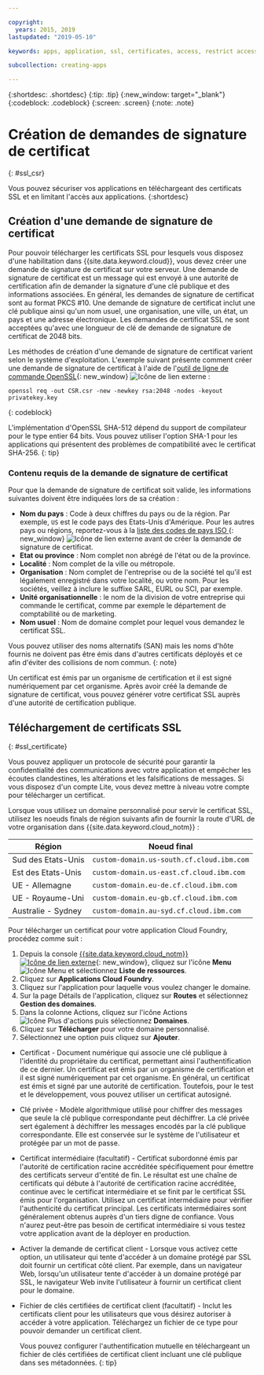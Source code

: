 ```yaml
---

copyright:
  years: 2015, 2019
lastupdated: "2019-05-10"

keywords: apps, application, ssl, certificates, access, restrict access, create, csr, upload, import

subcollection: creating-apps

---
```


{:shortdesc: .shortdesc}
{:tip: .tip}
{:new_window: target="_blank"}
{:codeblock: .codeblock}
{:screen: .screen}
{:note: .note}

# Création de demandes de signature de certificat
{: #ssl_csr}

Vous pouvez sécuriser vos applications en téléchargeant des certificats SSL et en limitant l'accès aux applications.
{:shortdesc}

## Création d'une demande de signature de certificat

Pour pouvoir télécharger les certificats SSL pour lesquels vous disposez d'une habilitation dans {{site.data.keyword.cloud}}, vous devez créer une demande de signature de certificat sur votre serveur. Une demande de signature de certificat est un message qui est envoyé à une autorité de certification afin de demander la signature d'une clé publique et des informations associées. En général, les demandes de signature de certificat sont au format PKCS #10. Une demande de signature de certificat inclut une clé publique ainsi qu'un nom usuel, une organisation, une ville, un état, un pays et une adresse électronique. Les demandes de certificat SSL ne sont acceptées qu'avec une longueur de clé de demande de signature de certificat de 2048 bits.

Les méthodes de création d'une demande de signature de certificat varient selon le système d'exploitation. L'exemple suivant présente comment créer une demande de signature de certificat à l'aide de l'[outil de ligne de commande OpenSSL](http://www.openssl.org/){: new_window} ![Icône de lien externe](../icons/launch-glyph.svg "Icône de lien externe") :

```
openssl req -out CSR.csr -new -newkey rsa:2048 -nodes -keyout privatekey.key
```
{: codeblock}

L'implémentation d'OpenSSL SHA-512 dépend du support de compilateur pour le type entier 64 bits. Vous pouvez utiliser l'option SHA-1 pour les applications qui présentent des problèmes de compatibilité avec le certificat SHA-256.
{: tip}

### Contenu requis de la demande de signature de certificat

Pour que la demande de signature de certificat soit valide, les informations suivantes doivent être indiquées lors de sa création :

 * **Nom du pays** : Code à deux chiffres du pays ou de la région. Par exemple, `US` est le code pays des Etats-Unis d'Amérique. Pour les autres pays ou régions, reportez-vous à la [liste des codes de pays ISO ](https://www.iso.org/obp/ui/#search){: new_window} ![Icône de lien externe](../icons/launch-glyph.svg "Icône de lien externe") avant de créer la demande de signature de certificat.
 * **Etat ou province** : Nom complet non abrégé de l'état ou de la province.
 * **Localité** : Nom complet de la ville ou métropole.
 * **Organisation** : Nom complet de l'entreprise ou de la société tel qu'il est légalement enregistré dans votre localité, ou votre nom. Pour les sociétés, veillez à inclure le suffixe SARL, EURL ou SCI, par exemple.
 * **Unité organisationnelle** : le nom de la division de votre entreprise qui commande le certificat, comme par exemple le département de comptabilité ou de marketing.
 * **Nom usuel** : Nom de domaine complet pour lequel vous demandez le certificat SSL.

Vous pouvez utiliser des noms alternatifs (SAN) mais les noms d'hôte fournis ne doivent pas être émis dans d'autres certificats déployés et ce afin d'éviter des collisions de nom commun.
{: note}

Un certificat est émis par un organisme de certification et il est signé numériquement par cet organisme. Après avoir créé la demande de signature de certificat, vous pouvez générer votre certificat SSL auprès d'une autorité de certification publique.

## Téléchargement de certificats SSL
{: #ssl_certificate}

Vous pouvez appliquer un protocole de sécurité pour garantir la confidentialité des communications avec votre application et empêcher les écoutes clandestines, les altérations et les falsifications de messages. Si vous disposez d'un compte Lite, vous devez mettre à niveau votre compte pour télécharger un certificat. 

Lorsque vous utilisez un domaine personnalisé pour servir le certificat SSL, utilisez les noeuds finals de région suivants afin de fournir la route d'URL de votre organisation dans {{site.data.keyword.cloud_notm}} :

| Région | Noeud final |
| ------ | -------- |
| Sud des Etats-Unis | `custom-domain.us-south.cf.cloud.ibm.com` |
| Est des Etats-Unis | `custom-domain.us-east.cf.cloud.ibm.com` |
| UE - Allemagne | `custom-domain.eu-de.cf.cloud.ibm.com` |
| UE - Royaume-Uni | `custom-domain.eu-gb.cf.cloud.ibm.com` |
| Australie - Sydney | `custom-domain.au-syd.cf.cloud.ibm.com` | 

Pour télécharger un certificat pour votre application Cloud Foundry, procédez comme suit :

1. Depuis la console [{{site.data.keyword.cloud_notm}} ![Icône de lien externe](../icons/launch-glyph.svg "Icône de lien externe")](https://{DomainName}){: new_window}, cliquez sur l'icône **Menu** ![Icône Menu](../icons/icon_hamburger.svg) et sélectionnez **Liste de ressources**.
2. Cliquez sur **Applications Cloud Foundry**.
3. Cliquez sur l'application pour laquelle vous voulez changer le domaine. 
4. Sur la page Détails de l'application, cliquez sur **Routes** et sélectionnez **Gestion des domaines**.
5. Dans la colonne Actions, cliquez sur l'icône Actions ![Icône Plus d'actions](../icons/action-menu-icon.svg) puis sélectionnez **Domaines**.
6. Cliquez sur **Télécharger** pour votre domaine personnalisé.
7. Sélectionnez une option puis cliquez sur **Ajouter**.
  
  * Certificat - Document numérique qui associe une clé publique à l'identité du propriétaire du certificat, permettant ainsi l'authentification de ce dernier. Un certificat est émis par un organisme de certification et il est signé numériquement par cet organisme. En général, un certificat est émis et signé par une autorité de certification. Toutefois, pour le test et le développement, vous pouvez utiliser un certificat autosigné.
  * Clé privée - Modèle algorithmique utilisé pour chiffrer des messages que seule la clé publique correspondante peut déchiffrer. La clé privée sert également à déchiffrer les messages encodés par la clé publique correspondante. Elle est conservée sur le système de l'utilisateur et protégée par un mot de passe.
  * Certificat intermédiaire (facultatif) - Certificat subordonné émis par l'autorité de certification racine accréditée spécifiquement pour émettre des certificats serveur d'entité de fin. Le résultat est une chaîne de certificats qui débute à l'autorité de certification racine accréditée, continue avec le certificat intermédiaire et se finit par le certificat SSL émis pour l'organisation. Utilisez un certificat intermédiaire pour vérifier l'authenticité du certificat principal. Les certificats intermédiaires sont généralement obtenus auprès d'un tiers digne de confiance. Vous n'aurez peut-être pas besoin de certificat intermédiaire si vous testez votre application avant de la déployer en production.
  * Activer la demande de certificat client - Lorsque vous activez cette option, un utilisateur qui tente d'accéder à un domaine protégé par SSL doit fournir un certificat côté client. Par exemple, dans un navigateur Web, lorsqu'un utilisateur tente d'accéder à un domaine protégé par SSL, le navigateur Web invite l'utilisateur à fournir un certificat client pour le domaine.   
  * Fichier de clés certifiées de certificat client (facultatif) - Inclut les certificats client pour les utilisateurs que vous désirez autoriser à accéder à votre application. Téléchargez un fichier de ce type pour pouvoir demander un certificat client.
  
    Vous pouvez configurer l'authentification mutuelle en téléchargeant un fichier de clés certifiées de certificat client incluant une clé publique dans ses métadonnées.
    {: tip}


